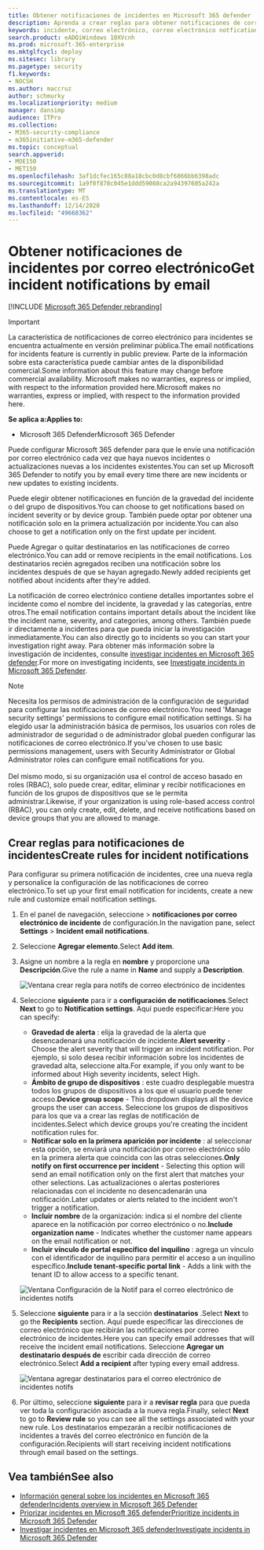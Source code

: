 ```yaml
---
title: Obtener notificaciones de incidentes en Microsoft 365 defender
description: Aprenda a crear reglas para obtener notificaciones de correo electrónico para incidentes en Microsoft 365 defender
keywords: incidente, correo electrónico, correo electrónico notfications, configuración, usuarios, buzón, correo electrónico, incidentes
search.product: eADQiWindows 10XVcnh
ms.prod: microsoft-365-enterprise
ms.mktglfcycl: deploy
ms.sitesec: library
ms.pagetype: security
f1.keywords:
- NOCSH
ms.author: maccruz
author: schmurky
ms.localizationpriority: medium
manager: dansimp
audience: ITPro
ms.collection:
- M365-security-compliance
- m365initiative-m365-defender
ms.topic: conceptual
search.appverid:
- MOE150
- MET150
ms.openlocfilehash: 3af1dcfec165c88a18cbc0d8cbf6866bb6398adc
ms.sourcegitcommit: 1a9f0f878c045e1ddd59088ca2a94397605a242a
ms.translationtype: MT
ms.contentlocale: es-ES
ms.lasthandoff: 12/14/2020
ms.locfileid: "49668362"
---
```

# <a name="get-incident-notifications-by-email"></a><span data-ttu-id="6ed09-104">Obtener notificaciones de incidentes por correo electrónico</span><span class="sxs-lookup"><span data-stu-id="6ed09-104">Get incident notifications by email</span></span>

[!INCLUDE [Microsoft 365 Defender rebranding](../includes/microsoft-defender.md)]

>[!IMPORTANT]
> <span data-ttu-id="6ed09-105">La característica de notificaciones de correo electrónico para incidentes se encuentra actualmente en versión preliminar pública.</span><span class="sxs-lookup"><span data-stu-id="6ed09-105">The email notifications for incidents feature is currently in public preview.</span></span> <span data-ttu-id="6ed09-106">Parte de la información sobre esta característica puede cambiar antes de la disponibilidad comercial.</span><span class="sxs-lookup"><span data-stu-id="6ed09-106">Some information about this feature may change before commercial availability.</span></span> <span data-ttu-id="6ed09-107">Microsoft makes no warranties, express or implied, with respect to the information provided here.</span><span class="sxs-lookup"><span data-stu-id="6ed09-107">Microsoft makes no warranties, express or implied, with respect to the information provided here.</span></span>

<span data-ttu-id="6ed09-108">**Se aplica a:**</span><span class="sxs-lookup"><span data-stu-id="6ed09-108">**Applies to:**</span></span>
- <span data-ttu-id="6ed09-109">Microsoft 365 Defender</span><span class="sxs-lookup"><span data-stu-id="6ed09-109">Microsoft 365 Defender</span></span>

<span data-ttu-id="6ed09-110">Puede configurar Microsoft 365 defender para que le envíe una notificación por correo electrónico cada vez que haya nuevos incidentes o actualizaciones nuevas a los incidentes existentes.</span><span class="sxs-lookup"><span data-stu-id="6ed09-110">You can set up Microsoft 365 Defender to notify you by email every time there are new incidents or new updates to existing incidents.</span></span> 

<span data-ttu-id="6ed09-111">Puede elegir obtener notificaciones en función de la gravedad del incidente o del grupo de dispositivos.</span><span class="sxs-lookup"><span data-stu-id="6ed09-111">You can choose to get notifications based on incident severity or by device group.</span></span> <span data-ttu-id="6ed09-112">También puede optar por obtener una notificación solo en la primera actualización por incidente.</span><span class="sxs-lookup"><span data-stu-id="6ed09-112">You can also choose to get a notification only on the first update per incident.</span></span>

<span data-ttu-id="6ed09-113">Puede Agregar o quitar destinatarios en las notificaciones de correo electrónico.</span><span class="sxs-lookup"><span data-stu-id="6ed09-113">You can add or remove recipients in the email notifications.</span></span> <span data-ttu-id="6ed09-114">Los destinatarios recién agregados reciben una notificación sobre los incidentes después de que se hayan agregado.</span><span class="sxs-lookup"><span data-stu-id="6ed09-114">Newly added recipients get notified about incidents after they're added.</span></span> 

<span data-ttu-id="6ed09-115">La notificación de correo electrónico contiene detalles importantes sobre el incidente como el nombre del incidente, la gravedad y las categorías, entre otros.</span><span class="sxs-lookup"><span data-stu-id="6ed09-115">The email notification contains important details about the incident like the incident name, severity, and categories, among others.</span></span> <span data-ttu-id="6ed09-116">También puede ir directamente a incidentes para que pueda iniciar la investigación inmediatamente.</span><span class="sxs-lookup"><span data-stu-id="6ed09-116">You can also directly go to incidents so you can start your investigation right away.</span></span> <span data-ttu-id="6ed09-117">Para obtener más información sobre la investigación de incidentes, consulte [investigar incidentes en Microsoft 365 defender](https://docs.microsoft.com/microsoft-365/security/mtp/investigate-incidents).</span><span class="sxs-lookup"><span data-stu-id="6ed09-117">For more on investigating incidents, see [Investigate incidents in Microsoft 365 Defender](https://docs.microsoft.com/microsoft-365/security/mtp/investigate-incidents).</span></span>

>[!NOTE]
><span data-ttu-id="6ed09-118">Necesita los permisos de administración de la configuración de seguridad para configurar las notificaciones de correo electrónico.</span><span class="sxs-lookup"><span data-stu-id="6ed09-118">You need 'Manage security settings' permissions to configure email notification settings.</span></span> <span data-ttu-id="6ed09-119">Si ha elegido usar la administración básica de permisos, los usuarios con roles de administrador de seguridad o de administrador global pueden configurar las notificaciones de correo electrónico.</span><span class="sxs-lookup"><span data-stu-id="6ed09-119">If you've chosen to use basic permissions management, users with Security Administrator or Global Administrator roles can configure email notifications for you.</span></span> <br> <br>
<span data-ttu-id="6ed09-120">Del mismo modo, si su organización usa el control de acceso basado en roles (RBAC), solo puede crear, editar, eliminar y recibir notificaciones en función de los grupos de dispositivos que se le permita administrar.</span><span class="sxs-lookup"><span data-stu-id="6ed09-120">Likewise, if your organization is using role-based access control (RBAC), you can only create, edit, delete, and receive notifications based on device groups that you are allowed to manage.</span></span>

## <a name="create-rules-for-incident-notifications"></a><span data-ttu-id="6ed09-121">Crear reglas para notificaciones de incidentes</span><span class="sxs-lookup"><span data-stu-id="6ed09-121">Create rules for incident notifications</span></span>

<span data-ttu-id="6ed09-122">Para configurar su primera notificación de incidentes, cree una nueva regla y personalice la configuración de las notificaciones de correo electrónico.</span><span class="sxs-lookup"><span data-stu-id="6ed09-122">To set up your first email notification for incidents, create a new rule and customize email notification settings.</span></span>

1. <span data-ttu-id="6ed09-123">En el panel de navegación, seleccione  >  **notificaciones por correo electrónico de incidente** de configuración.</span><span class="sxs-lookup"><span data-stu-id="6ed09-123">In the navigation pane, select **Settings** > **Incident email notifications**.</span></span>
2. <span data-ttu-id="6ed09-124">Seleccione **Agregar elemento**.</span><span class="sxs-lookup"><span data-stu-id="6ed09-124">Select **Add item**.</span></span>
3. <span data-ttu-id="6ed09-125">Asigne un nombre a la regla en **nombre** y proporcione una **Descripción**.</span><span class="sxs-lookup"><span data-stu-id="6ed09-125">Give the rule a name in **Name** and supply a **Description**.</span></span>

    ![Ventana crear regla para notifs de correo electrónico de incidentes](../../media/incidentemailnotif1.png) 
4. <span data-ttu-id="6ed09-127">Seleccione **siguiente** para ir a **configuración de notificaciones**.</span><span class="sxs-lookup"><span data-stu-id="6ed09-127">Select **Next** to go to **Notification settings**.</span></span> <span data-ttu-id="6ed09-128">Aquí puede especificar:</span><span class="sxs-lookup"><span data-stu-id="6ed09-128">Here you can specify:</span></span>
    - <span data-ttu-id="6ed09-129">**Gravedad de alerta** : elija la gravedad de la alerta que desencadenará una notificación de incidente.</span><span class="sxs-lookup"><span data-stu-id="6ed09-129">**Alert severity** - Choose the alert severity that will trigger an incident notification.</span></span> <span data-ttu-id="6ed09-130">Por ejemplo, si solo desea recibir información sobre los incidentes de gravedad alta, seleccione alta.</span><span class="sxs-lookup"><span data-stu-id="6ed09-130">For example, if you only want to be informed about High severity incidents, select High.</span></span>
    - <span data-ttu-id="6ed09-131">**Ámbito de grupo de dispositivos** : este cuadro desplegable muestra todos los grupos de dispositivos a los que el usuario puede tener acceso.</span><span class="sxs-lookup"><span data-stu-id="6ed09-131">**Device group scope** - This dropdown displays all the device groups the user can access.</span></span> <span data-ttu-id="6ed09-132">Seleccione los grupos de dispositivos para los que va a crear las reglas de notificación de incidentes.</span><span class="sxs-lookup"><span data-stu-id="6ed09-132">Select which device groups you're creating the incident notification rules for.</span></span>
    - <span data-ttu-id="6ed09-133">**Notificar solo en la primera aparición por incidente** : al seleccionar esta opción, se enviará una notificación por correo electrónico sólo en la primera alerta que coincida con las otras selecciones.</span><span class="sxs-lookup"><span data-stu-id="6ed09-133">**Only notify on first occurrence per incident** - Selecting this option will send an email notification only on the first alert that matches your other selections.</span></span> <span data-ttu-id="6ed09-134">Las actualizaciones o alertas posteriores relacionadas con el incidente no desencadenarán una notificación.</span><span class="sxs-lookup"><span data-stu-id="6ed09-134">Later updates or alerts related to the incident won't trigger a notification.</span></span>
    - <span data-ttu-id="6ed09-135">**Incluir nombre** de la organización: indica si el nombre del cliente aparece en la notificación por correo electrónico o no.</span><span class="sxs-lookup"><span data-stu-id="6ed09-135">**Include organization name** - Indicates whether the customer name appears on the email notification or not.</span></span>
    - <span data-ttu-id="6ed09-136">**Incluir vínculo de portal específico del inquilino** : agrega un vínculo con el identificador de inquilino para permitir el acceso a un inquilino específico.</span><span class="sxs-lookup"><span data-stu-id="6ed09-136">**Include tenant-specific portal link** -  Adds a link with the tenant ID to allow access to a specific tenant.</span></span>
    
    ![Ventana Configuración de la Notif para el correo electrónico de incidentes notifs](../../media/incidentemailnotif2.png)
5. <span data-ttu-id="6ed09-138">Seleccione **siguiente** para ir a la sección **destinatarios** .</span><span class="sxs-lookup"><span data-stu-id="6ed09-138">Select **Next** to go the **Recipients** section.</span></span> <span data-ttu-id="6ed09-139">Aquí puede especificar las direcciones de correo electrónico que recibirán las notificaciones por correo electrónico de incidentes.</span><span class="sxs-lookup"><span data-stu-id="6ed09-139">Here you can specify email addresses that will receive the incident email notifications.</span></span> <span data-ttu-id="6ed09-140">Seleccione **Agregar un destinatario después de** escribir cada dirección de correo electrónico.</span><span class="sxs-lookup"><span data-stu-id="6ed09-140">Select **Add a recipient** after typing every email address.</span></span>

    ![Ventana agregar destinatarios para el correo electrónico de incidentes notifs](../../media/incidentemailnotif3.png) 

6. <span data-ttu-id="6ed09-142">Por último, seleccione **siguiente** para ir a **revisar regla** para que pueda ver toda la configuración asociada a la nueva regla.</span><span class="sxs-lookup"><span data-stu-id="6ed09-142">Finally, select **Next** to go to **Review rule** so you can see all the settings associated with your new rule.</span></span> <span data-ttu-id="6ed09-143">Los destinatarios empezarán a recibir notificaciones de incidentes a través del correo electrónico en función de la configuración.</span><span class="sxs-lookup"><span data-stu-id="6ed09-143">Recipients will start receiving incident notifications through email based on the settings.</span></span>

## <a name="see-also"></a><span data-ttu-id="6ed09-144">Vea también</span><span class="sxs-lookup"><span data-stu-id="6ed09-144">See also</span></span>
- [<span data-ttu-id="6ed09-145">Información general sobre los incidentes en Microsoft 365 defender</span><span class="sxs-lookup"><span data-stu-id="6ed09-145">Incidents overview in Microsoft 365 Defender</span></span>](https://docs.microsoft.com/microsoft-365/security/mtp/incidents-overview)
- [<span data-ttu-id="6ed09-146">Priorizar incidentes en Microsoft 365 defender</span><span class="sxs-lookup"><span data-stu-id="6ed09-146">Prioritize incidents in Microsoft 365 Defender</span></span>](https://docs.microsoft.com/microsoft-365/security/mtp/incident-queue)
- [<span data-ttu-id="6ed09-147">Investigar incidentes en Microsoft 365 defender</span><span class="sxs-lookup"><span data-stu-id="6ed09-147">Investigate incidents in Microsoft 365 Defender</span></span>](https://docs.microsoft.com/microsoft-365/security/mtp/investigate-incidents)

